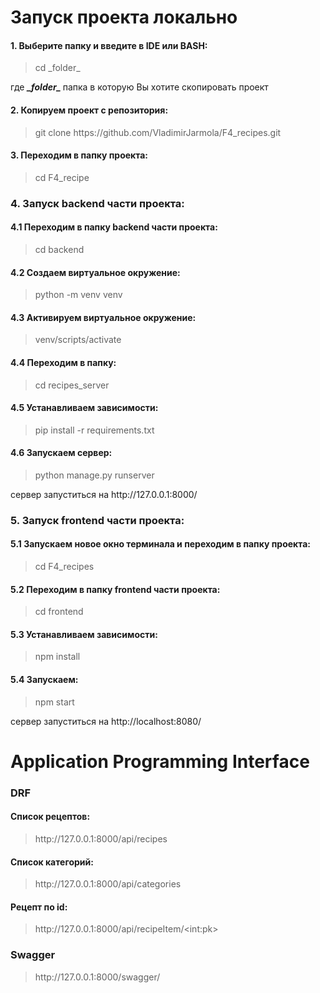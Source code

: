 <h1>Запуск проекта локально</h1>

<h4>1. Выберите папку и введите в IDE или BASH:</h4>
<blockquote>cd _folder_ </blockquote>
<p>где <em><b> _folder_ </b></em> папка в которую Вы хотите скопировать проект</p>

<h4>2. Копируем проект с репозитория:</h4>
<blockquote>git clone https://github.com/VladimirJarmola/F4_recipes.git</blockquote>

<h4>3. Переходим в папку проекта:</h4>
<blockquote>cd F4_recipe</blockquote>

<h3>4. Запуск backend части проекта:</h3>

<h4>4.1 Переходим в папку backend части проекта: </h4>
<blockquote>cd backend</blockquote>

<h4>4.2 Создаем виртуальное окружение: </h4>
<blockquote>python -m venv venv</blockquote>

<h4>4.3 Активируем виртуальное окружение: </h4>
<blockquote>venv/scripts/activate</blockquote>

<h4>4.4 Переходим в папку: </h4>
<blockquote>cd recipes_server</blockquote>

<h4>4.5 Устанавливаем зависимости: </h4>
<blockquote>pip install -r requirements.txt</blockquote>

<h4>4.6 Запускаем сервер:  </h4>
<blockquote>python manage.py runserver</blockquote>
<p>сервер запуститься на http://127.0.0.1:8000/</p>

<h3>5. Запуск frontend части проекта:</h3>

<h4>5.1 Запускаем новое окно терминала и переходим в папку проекта:  </h4>
<blockquote>cd F4_recipes</blockquote>

<h4>5.2 Переходим в папку frontend части проекта: </h4>
<blockquote>cd frontend</blockquote>

<h4>5.3 Устанавливаем зависимости:  </h4>
<blockquote>npm install</blockquote>

<h4>5.4 Запускаем: </h4>
<blockquote>npm start</blockquote>
<p>сервер запуститься на http://localhost:8080/</p>

<h1>Application Programming Interface</h1>

<h3>DRF</h3>

<h4>Список рецептов:</h4>
<blockquote>http://127.0.0.1:8000/api/recipes</blockquote>

<h4>Список категорий: </h4>
<blockquote>http://127.0.0.1:8000/api/categories</blockquote>

<h4>Рецепт по id:  </h4>
<blockquote>http://127.0.0.1:8000/api/recipeItem/&ltint:pk&gt</blockquote>
<p>

<h3>Swagger</h3>
<blockquote>http://127.0.0.1:8000/swagger/</blockquote>
